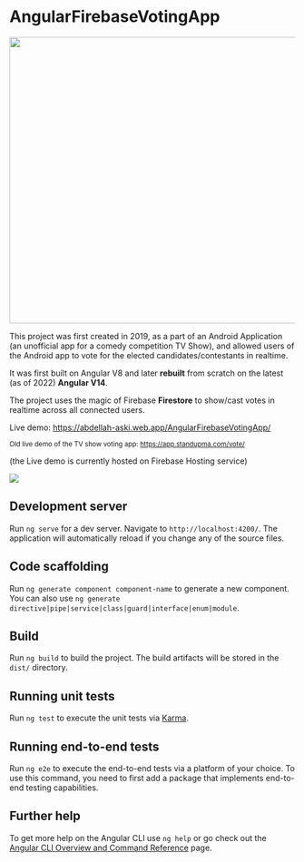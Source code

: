 # AngularFirebaseVotingApp
<p align="center">
  <img width="505" height="auto" src="https://i.imgur.com/lRohjYR.png">
</p>

This project was first created in 2019, as a part of an Android Application (an unofficial app for a comedy competition TV Show), and allowed users of the Android app to vote for the elected candidates/contestants in realtime.

It was first built on Angular V8 and later **rebuilt** from scratch on the latest (as of 2022) **Angular V14**.

The project uses the magic of Firebase **Firestore** to show/cast votes in realtime across all connected users.

Live demo: https://abdellah-aski.web.app/AngularFirebaseVotingApp/

<sub>Old live demo of the TV show voting app: https://app.standupma.com/vote/</sub>

(the Live demo is currently hosted on Firebase Hosting service)

![](https://i.imgur.com/o4Ow96o.gif)
## Development server

Run `ng serve` for a dev server. Navigate to `http://localhost:4200/`. The application will automatically reload if you change any of the source files.

## Code scaffolding

Run `ng generate component component-name` to generate a new component. You can also use `ng generate directive|pipe|service|class|guard|interface|enum|module`.

## Build

Run `ng build` to build the project. The build artifacts will be stored in the `dist/` directory.

## Running unit tests

Run `ng test` to execute the unit tests via [Karma](https://karma-runner.github.io).

## Running end-to-end tests

Run `ng e2e` to execute the end-to-end tests via a platform of your choice. To use this command, you need to first add a package that implements end-to-end testing capabilities.

## Further help

To get more help on the Angular CLI use `ng help` or go check out the [Angular CLI Overview and Command Reference](https://angular.io/cli) page.
